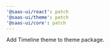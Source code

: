```yaml
---
'@saas-ui/react': patch
'@saas-ui/theme': patch
'@saas-ui/core': patch
---
```


Add Timeline theme to theme package.
